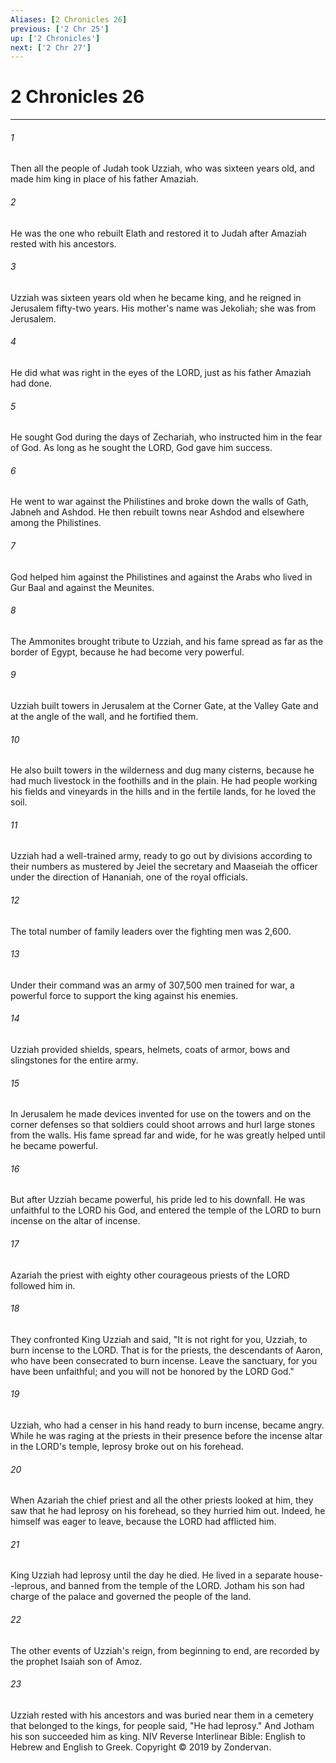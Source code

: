 ```yaml
---
Aliases: [2 Chronicles 26]
previous: ['2 Chr 25']
up: ['2 Chronicles']
next: ['2 Chr 27']
---
```

# 2 Chronicles 26

***


###### 1 
Then all the people of Judah took Uzziah, who was sixteen years old, and made him king in place of his father Amaziah. 

###### 2 
He was the one who rebuilt Elath and restored it to Judah after Amaziah rested with his ancestors. 

###### 3 
Uzziah was sixteen years old when he became king, and he reigned in Jerusalem fifty-two years. His mother's name was Jekoliah; she was from Jerusalem. 

###### 4 
He did what was right in the eyes of the LORD, just as his father Amaziah had done. 

###### 5 
He sought God during the days of Zechariah, who instructed him in the fear of God. As long as he sought the LORD, God gave him success. 

###### 6 
He went to war against the Philistines and broke down the walls of Gath, Jabneh and Ashdod. He then rebuilt towns near Ashdod and elsewhere among the Philistines. 

###### 7 
God helped him against the Philistines and against the Arabs who lived in Gur Baal and against the Meunites. 

###### 8 
The Ammonites brought tribute to Uzziah, and his fame spread as far as the border of Egypt, because he had become very powerful. 

###### 9 
Uzziah built towers in Jerusalem at the Corner Gate, at the Valley Gate and at the angle of the wall, and he fortified them. 

###### 10 
He also built towers in the wilderness and dug many cisterns, because he had much livestock in the foothills and in the plain. He had people working his fields and vineyards in the hills and in the fertile lands, for he loved the soil. 

###### 11 
Uzziah had a well-trained army, ready to go out by divisions according to their numbers as mustered by Jeiel the secretary and Maaseiah the officer under the direction of Hananiah, one of the royal officials. 

###### 12 
The total number of family leaders over the fighting men was 2,600. 

###### 13 
Under their command was an army of 307,500 men trained for war, a powerful force to support the king against his enemies. 

###### 14 
Uzziah provided shields, spears, helmets, coats of armor, bows and slingstones for the entire army. 

###### 15 
In Jerusalem he made devices invented for use on the towers and on the corner defenses so that soldiers could shoot arrows and hurl large stones from the walls. His fame spread far and wide, for he was greatly helped until he became powerful. 

###### 16 
But after Uzziah became powerful, his pride led to his downfall. He was unfaithful to the LORD his God, and entered the temple of the LORD to burn incense on the altar of incense. 

###### 17 
Azariah the priest with eighty other courageous priests of the LORD followed him in. 

###### 18 
They confronted King Uzziah and said, "It is not right for you, Uzziah, to burn incense to the LORD. That is for the priests, the descendants of Aaron, who have been consecrated to burn incense. Leave the sanctuary, for you have been unfaithful; and you will not be honored by the LORD God." 

###### 19 
Uzziah, who had a censer in his hand ready to burn incense, became angry. While he was raging at the priests in their presence before the incense altar in the LORD's temple, leprosy broke out on his forehead. 

###### 20 
When Azariah the chief priest and all the other priests looked at him, they saw that he had leprosy on his forehead, so they hurried him out. Indeed, he himself was eager to leave, because the LORD had afflicted him. 

###### 21 
King Uzziah had leprosy until the day he died. He lived in a separate house--leprous, and banned from the temple of the LORD. Jotham his son had charge of the palace and governed the people of the land. 

###### 22 
The other events of Uzziah's reign, from beginning to end, are recorded by the prophet Isaiah son of Amoz. 

###### 23 
Uzziah rested with his ancestors and was buried near them in a cemetery that belonged to the kings, for people said, "He had leprosy." And Jotham his son succeeded him as king. NIV Reverse Interlinear Bible: English to Hebrew and English to Greek. Copyright © 2019 by Zondervan.
